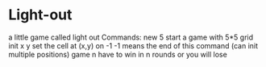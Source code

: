 # Light-out
a little game called light out
Commands:
new 5 
start a game with 5*5 grid
init
x y
set the cell at (x,y) on
-1 -1 means the end of this command
(can init multiple positions)
game n
have to win in n rounds or you will lose
